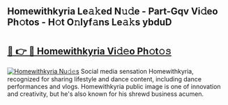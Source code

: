## Homewithkyria Le𝚊𝚔ed N𝚞𝚍e - Part-Gqv Vi𝚍eo Ph𝚘tos - H𝚘t O𝚗lyf𝚊ns Le𝚊𝚔s ybduD

# <h2><a href="http://hf7kvo.feru.top/?c=Homewithkyria">🔗 👉 🔴 Homewithkyria Vi𝚍𝚎o Ph𝚘t𝚘𝚜</a></h2>

[![Homewithkyria Nu𝚍𝚎s](https://i.imgur.com/0TWrTi3.gif)](http://hf7kvo.feru.top/?c=Homewithkyria)
Social media sensation Homewithkyria, recognized for sharing lifestyle and dance content, including dance performances and vlogs. Homewithkyria public image is one of innovation and creativity, but he's also known for his shrewd business acumen. 

